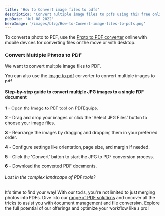 ```yaml
---
title: 'How to Convert image files to pdfs'
description: 'Convert multiple image files to pdfs using this free online photo to pdf converter'
pubDate: 'Jul 08 2022'
heroImage: '/images/blog/How-to-Convert-image-files-to-pdfs.png'
---
```



To convert a photo to PDF, use the [Photo to PDF converter](https://www.pdfequips.com/image-to-pdf) online with mobile devices for converting files on the move or with desktop.


### Convert Multiple Photos to PDF

We want to convert multiple image files to PDF.

You can also use the [image to pdf](https://www.pdfequips.com/image-to-pdf) converter to convert multiple images to pdf

#### Step-by-step guide to convert multiple JPG images to a single PDF document


**1** - Open the [Image to PDF](https://www.pdfequips.com/image-to-pdf) tool on PDFEquips.

**2** - Drag and drop your images or click the 'Select JPG Files' button to choose your image files.

**3** - Rearrange the images by dragging and dropping them in your preferred order.

**4** - Configure settings like orientation, page size, and margin if needed.

**5** - Click the 'Convert' button to start the JPG to PDF conversion process.

**6** - Download the converted PDF documents.


###### Lost in the complex landscape of PDF tools?
It's time to find your way! 
With our tools, you're not limited to just merging photos into PDFs. Dive into our [range of PDF solutions](http://www.pdfequips.com/) and uncover all the tricks to assist you with document management and file conversion. Explore the full potential of our offerings and optimize your workflow like a pro!

